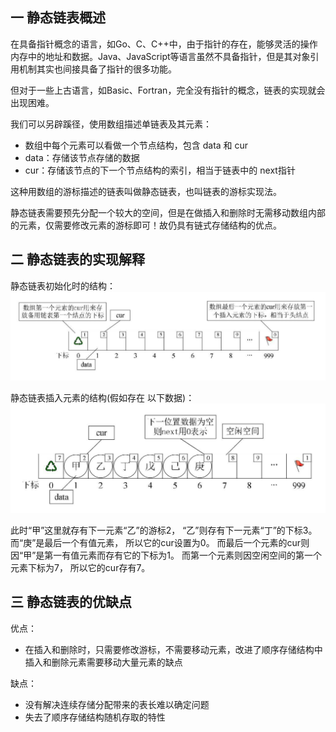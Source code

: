 ## 一 静态链表概述

在具备指针概念的语言，如Go、C、C++中，由于指针的存在，能够灵活的操作内存中的地址和数据。Java、JavaScript等语言虽然不具备指针，但是其对象引用机制其实也间接具备了指针的很多功能。  

但对于一些上古语言，如Basic、Fortran，完全没有指针的概念，链表的实现就会出现困难。  

我们可以另辟蹊径，使用数组描述单链表及其元素：
- 数组中每个元素可以看做一个节点结构，包含 data 和 cur 
- data：存储该节点存储的数据
- cur：存储该节点的下一个节点结构的索引，相当于链表中的 next指针

这种用数组的游标描述的链表叫做静态链表，也叫链表的游标实现法。  

静态链表需要预先分配一个较大的空间，但是在做插入和删除时无需移动数组内部的元素，仅需要修改元素的游标即可！故仍具有链式存储结构的优点。  

## 二 静态链表的实现解释

静态链表初始化时的结构：  
![](../images/structure/list-10.png)  

静态链表插入元素的结构(假如存在 以下数据)：  
![](../images/structure/list-11.png)   

此时“甲”这里就存有下一元素“乙”的游标2， “乙”则存有下一元素“丁”的下标3。 而“庚”是最后一个有值元素， 所以它的cur设置为0。 而最后一个元素的cur则因“甲”是第一有值元素而存有它的下标为1。 而第一个元素则因空闲空间的第一个元素下标为7， 所以它的cur存有7。  

## 三 静态链表的优缺点

优点：
- 在插入和删除时，只需要修改游标，不需要移动元素，改进了顺序存储结构中插入和删除元素需要移动大量元素的缺点

缺点：
- 没有解决连续存储分配带来的表长难以确定问题
- 失去了顺序存储结构随机存取的特性